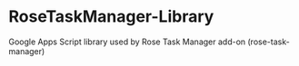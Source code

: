 # RoseTaskManager-Library
Google Apps Script library used by Rose Task Manager add-on (rose-task-manager)
